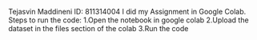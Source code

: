 Tejasvin Maddineni ID: 811314004
I did my Assignment in Google Colab.
Steps to run the code:
1.Open the notebook in google colab
2.Upload the dataset in the files section of the colab
3.Run the code
